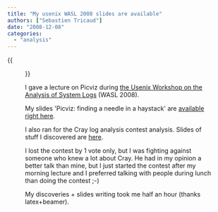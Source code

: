 ```yaml
---
title: "My usenix WASL 2008 slides are available"
authors: ["Sebastien Tricaud"]
date: "2008-12-08"
categories: 
  - "analysis"
---
```

{{<figure src="images/banner.png" alt="Banner" width="50%">}}

I gave a lecture on Picviz during [the Usenix Workshop on the Analysis of System Logs](http://www.usenix.org/events/wasl08/tech/) (WASL 2008).

My slides 'Picviz: finding a needle in a haystack' are [available right here](http://www.wallinfire.net/files/picviz-usenix-wasl2008.pdf).

I also ran for the Cray log analysis contest analysis. Slides of stuff I discovered are [here](http://www.wallinfire.net/files/wasl2008-craylog-contest.pdf).

I lost the contest by 1 vote only, but I was fighting against someone who knew a lot about Cray. He had in my opinion a better talk than mine, but I just started the contest after my morning lecture and I preferred talking with people during lunch than doing the contest ;-)

My discoveries + slides writing took me half an hour (thanks latex+beamer).
